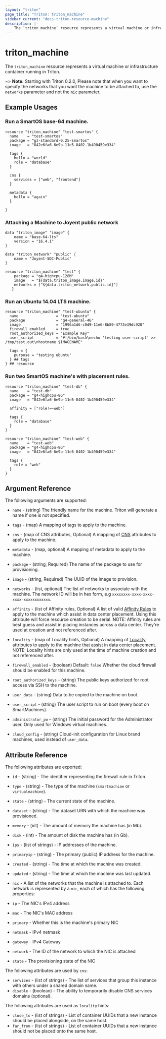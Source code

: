 ```yaml
---
layout: "triton"
page_title: "Triton: triton_machine"
sidebar_current: "docs-triton-resource-machine"
description: |-
    The `triton_machine` resource represents a virtual machine or infrastructure container running in Triton.
---
```


# triton\_machine

The `triton_machine` resource represents a virtual machine or infrastructure container running in Triton.

~> **Note:** Starting with Triton 0.2.0, Please note that when you want to specify the networks that you want the machine to be attached to, use the `networks` parameter
and not the `nic` parameter.

## Example Usages

### Run a SmartOS base-64 machine.

```hcl
resource "triton_machine" "test-smartos" {
  name    = "test-smartos"
  package = "g3-standard-0.25-smartos"
  image   = "842e6fa6-6e9b-11e5-8402-1b490459e334"

  tags {
    hello = "world"
    role = "database"
  }

  cns {
    services = ["web", "frontend"]
  }

  metadata {
    hello = "again"
  }

}
```

### Attaching a Machine to Joyent public network

```hcl
data "triton_image" "image" {
    name = "base-64-lts"
    version = "16.4.1"
}

data "triton_network" "public" {
    name = "Joyent-SDC-Public"
}

resource "triton_machine" "test" {
    package = "g4-highcpu-128M"
    image   = "${data.triton_image.image.id}"
    networks = ["${data.triton_network.public.id}"]
   }
```

### Run an Ubuntu 14.04 LTS machine.

```hcl
resource "triton_machine" "test-ubuntu" {
  name                 = "test-ubuntu"
  package              = "g4-general-4G"
  image                = "1996a1d6-c0d9-11e6-8b80-4772e39dc920"
  firewall_enabled     = true
  root_authorized_keys = "Example Key"
  user_script          = "#!/bin/bash\necho 'testing user-script' >> /tmp/test.out\nhostname $IMAGENAME"

  tags = {
    purpose = "testing ubuntu"
  } ## tags
} ## resource
```

### Run two SmartOS machine's with placement rules.

```hcl
resource "triton_machine" "test-db" {
  name    = "test-db"
  package = "g4-highcpu-8G"
  image   = "842e6fa6-6e9b-11e5-8402-1b490459e334"

  affinity = ["role!=~web"]

  tags {
    role = "database"
  }
}

resource "triton_machine" "test-web" {
  name    = "test-web"
  package = "g4-highcpu-8G"
  image   = "842e6fa6-6e9b-11e5-8402-1b490459e334"

  tags {
    role = "web"
  }
}
```

## Argument Reference

The following arguments are supported:

* `name` - (string)
    The friendly name for the machine. Triton will generate a name if one is not specified.

* `tags` - (map)
    A mapping of tags to apply to the machine.

* `cns` - (map of CNS attributes, Optional)
    A mapping of [CNS](https://docs.joyent.com/public-cloud/network/cns) attributes to apply to the machine.

* `metadata` - (map, optional)
    A mapping of metadata to apply to the machine.

* `package` - (string, Required)
    The name of the package to use for provisioning.

* `image` - (string, Required)
    The UUID of the image to provision.

* `networks` - (list, optional)
    The list of networks to associate with the machine. The network ID will be in hex form, e.g `xxxxxxxx-xxxx-xxxx-xxxx-xxxxxxxxxxxx`.

* `affinity` - (list of Affinity rules, Optional)
    A list of valid [Affinity Rules](https://apidocs.joyent.com/cloudapi/#affinity-rules) to apply to the machine which assist in data center placement. Using this attribute will force resource creation to be serial. NOTE: Affinity rules are best guess and assist in placing instances across a data center. They're used at creation and not referenced after.

* `locality` - (map of Locality hints, Optional)
    A mapping of [Locality](https://apidocs.joyent.com/cloudapi/#CreateMachine) attributes to apply to the machine that assist in data center placement. NOTE: Locality hints are only used at the time of machine creation and not referenced after.

* `firewall_enabled` - (boolean)  Default: `false`
    Whether the cloud firewall should be enabled for this machine.

* `root_authorized_keys` - (string)
    The public keys authorized for root access via SSH to the machine.

* `user_data` - (string)
    Data to be copied to the machine on boot.

* `user_script` - (string)
    The user script to run on boot (every boot on SmartMachines).

* `administrator_pw` - (string)
    The initial password for the Administrator user. Only used for Windows virtual machines.

* `cloud_config` - (string)
    Cloud-init configuration for Linux brand machines, used instead of `user_data`.

## Attribute Reference

The following attributes are exported:

* `id` - (string) - The identifier representing the firewall rule in Triton.
* `type` - (string) - The type of the machine (`smartmachine` or `virtualmachine`).
* `state` - (string) - The current state of the machine.
* `dataset` - (string) - The dataset URN with which the machine was provisioned.
* `memory` - (int) - The amount of memory the machine has (in Mb).
* `disk` - (int) - The amount of disk the machine has (in Gb).
* `ips` - (list of strings) - IP addresses of the machine.
* `primaryip` - (string) - The primary (public) IP address for the machine.
* `created` - (string) - The time at which the machine was created.
* `updated` - (string) - The time at which the machine was last updated.

* `nic` - A list of the networks that the machine is attached to. Each network is represented by a `nic`, each of which has the following properties:

* `ip` - The NIC's IPv4 address
* `mac` - The NIC's MAC address
* `primary` - Whether this is the machine's primary NIC
* `netmask` - IPv4 netmask
* `gateway` - IPv4 Gateway
* `network` - The ID of the network to which the NIC is attached
* `state` - The provisioning state of the NIC

The following attributes are used by `cns`:

* `services` - (list of strings) - The list of services that group this instance with others under a shared domain name.
* `disable` - (boolean) - The ability to temporarily disable CNS services domains (optional).

The following attributes are used as `locality` hints:

* `close_to` - (list of strings) - List of container UUIDs that a new instance should be placed alongside, on the same host.
* `far_from` - (list of strings) - List of container UUIDs that a new instance should not be placed onto the same host.
